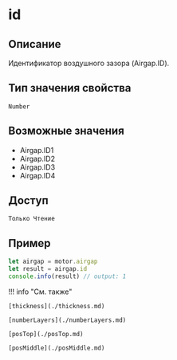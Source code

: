 # id

## Описание
Идентификатор воздушного зазора (Airgap.ID).

## Тип значения свойства
`Number`

## Возможные значения
- Airgap.ID1
- Airgap.ID2
- Airgap.ID3
- Airgap.ID4

## Доступ
`Только Чтение`

## Пример
```javascript linenums="1"
let airgap = motor.airgap
let result = airgap.id
console.info(result) // output: 1
```

!!! info "См. также"

    [thickness](./thickness.md)

    [numberLayers](./numberLayers.md)

    [posTop](./posTop.md)

    [posMiddle](./posMiddle.md)

